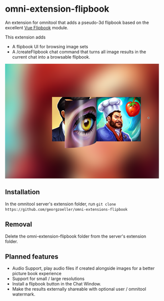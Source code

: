 # omni-extension-flipbook

An extension for omnitool that adds a pseudo-3d flipbook based on the excellent [Vue Flipbook](https://github.com/ts1/flipbook-vue) module.

This extension adds

* A flipbook UI for browsing image sets
* A /createFlipbook chat command that turns all image results in the current chat into a browsable flipbook.

![Image](image.png?raw=true "Image")

## Installation

In the omnitool server's extension folder, run ```git clone https://github.com/georgzoeller/omni-extensions-flipbook```


## Removal

Delete the omni-extension-flipbook folder from the server's extension folder.


## Planned features

* Audio Support, play audio files if created alongside images for a better picture book experience
* Support for small / large resolutions
* Install a flipbook button in the Chat Window.
* Make the results externally shareable with optional user / omnitool watermark.

